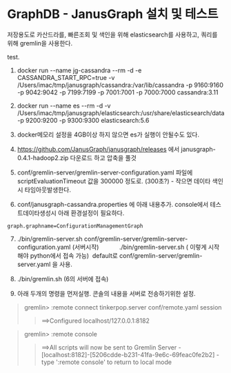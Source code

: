 # GraphDB - JanusGraph 설치 및 테스트

저장용도로 카산드라를, 빠른조회 및 색인을 위해 elasticsearch를 사용하고, 쿼리를 위해 gremlin을 사용한다.

test.


1. docker run --name jg-cassandra --rm -d -e CASSANDRA_START_RPC=true -v /Users/imac/tmp/janusgraph/cassandra:/var/lib/cassandra -p 9160:9160 -p 9042:9042 -p 7199:7199 -p 7001:7001 -p 7000:7000 cassandra:3.11

2. docker run --name es --rm -d -v /Users/imac/tmp/janusgraph/elasticsearch:/usr/share/elasticsearch/data -p 9200:9200 -p 9300:9300 elasticsearch:5.6

3. docker메모리 설정을 4GB이상 하지 않으면 es가 실행이 안될수도 있다.

4. https://github.com/JanusGraph/janusgraph/releases 에서 janusgraph-0.4.1-hadoop2.zip 다운로드 하고 압축을 풀것

5. conf/gremlin-server/gremlin-server-configuration.yaml 파일에 scriptEvaluationTimeout 값을 300000 정도로. (300초?) - 작으면 데이타 색인시 타임아웃발생한다.

6. conf/janusgraph-cassandra.properties 에 아래 내용추가. console에서 테스트데이타생성시 아래 환경설정이 필요하다.
```
graph.graphname=ConfigurationManagementGraph
```

7. ./bin/gremlin-server.sh conf/gremlin-server/gremlin-server-configuration.yaml (서버시작)
           ./bin/gremlin-server.sh ( 이렇게 시작해야 python에서 접속 가능)  default로 conf/gremlin-server/gremlin-server.yaml 을 사용.

8. ./bin/gremlin.sh (6의 서버에 접속)

9. 아래 두개의 명령을 먼저실행. 콘솔의 내용을 서버로 전송하기위한 설정. 

> gremlin> :remote connect tinkerpop.server conf/remote.yaml session
>> ==>Configured localhost/127.0.0.1:8182

> gremlin> :remote console
>> ==>All scripts will now be sent to Gremlin Server - [localhost:8182]-[5206cdde-b231-41fa-9e6c-69feac0fe2b2] - type ':remote console' to return to local mode


